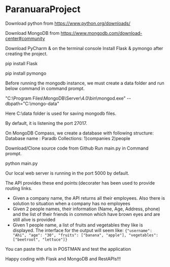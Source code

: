 # ParanuaraProject
Download python from https://www.python.org/downloads/

Download MongoDB from https://www.mongodb.com/download-center#community

Download PyCharm & on the terminal console Install Flask & pymongo after creating the project.

pip install Flask

pip install pymongo

Before running the mongodb instance, we must create a data folder and run below command in command prompt.

"C:\Program Files\MongoDB\Server\4.0\bin\mongod.exe" --dbpath="C:\mongo-data"

Here C:\data folder is used for saving mongodb files.

By default, it is listening the port 27017.

On MongoDB Compass, we create a database with following structure:
Database name : Paradb
Collections: 1)companies
             2)people

Download/Clone source code from Github
Run main.py in Command prompt.

python main.py

Our local web server is running in the port 5000 by default.

The API provides these end points:(decorater has been used to provide routing links.
- Given a company name, the API  returns all their employees. Also there is solution to situation when a company has no employees
- Given 2 people names, their information (Name, Age, Address, phone) and the list of their friends in common which have brown eyes and are still alive is provided
- Given 1 people name, a list of fruits and vegetables they like is displayed. The interface for the output will seem like: `{"username": "Ahi", "age": "30", "fruits": ["banana", "apple"], "vegetables": ["beetroot", "lettuce"]}`

You can paste the urls in POSTMAN and test the application

Happy coding with Flask and MongoDB and RestAPIs!!!
